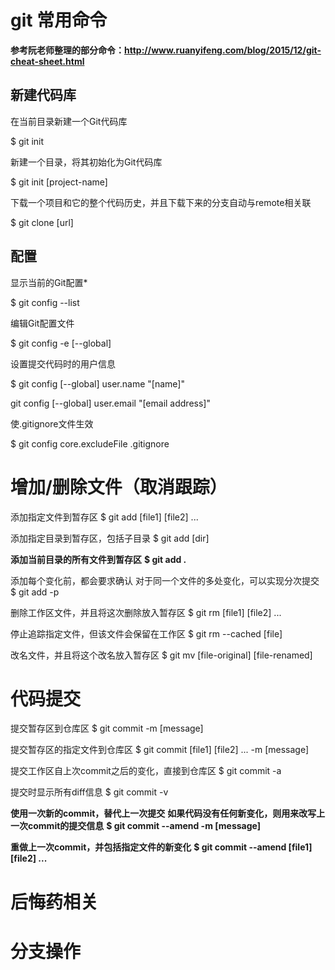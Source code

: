 # git 常用命令



**参考阮老师整理的部分命令：<http://www.ruanyifeng.com/blog/2015/12/git-cheat-sheet.html>**



## 新建代码库



在当前目录新建一个Git代码库

$ git init

新建一个目录，将其初始化为Git代码库

$ git init [project-name]

下载一个项目和它的整个代码历史，并且下载下来的分支自动与remote相关联

$ git clone [url]

## 配置



显示当前的Git配置*

$ git config --list



编辑Git配置文件

$ git config -e [--global]



 设置提交代码时的用户信息

$ git config [--global] user.name "[name]"

git config [--global] user.email "[email address]"



使.gitignore文件生效

$ git config core.excludeFile .gitignore



# 增加/删除文件（取消跟踪）

添加指定文件到暂存区
$ git add [file1] [file2] ...

添加指定目录到暂存区，包括子目录
$ git add [dir]

**添加当前目录的所有文件到暂存区**
**$ git add .**

添加每个变化前，都会要求确认
对于同一个文件的多处变化，可以实现分次提交
$ git add -p

删除工作区文件，并且将这次删除放入暂存区
$ git rm [file1] [file2] ...

停止追踪指定文件，但该文件会保留在工作区
$ git rm --cached [file]

改名文件，并且将这个改名放入暂存区
$ git mv [file-original] [file-renamed]



# 代码提交

提交暂存区到仓库区
$ git commit -m [message]

提交暂存区的指定文件到仓库区
$ git commit [file1] [file2] ... -m [message]

提交工作区自上次commit之后的变化，直接到仓库区
$ git commit -a

提交时显示所有diff信息
$ git commit -v

**使用一次新的commit，替代上一次提交**
**如果代码没有任何新变化，则用来改写上一次commit的提交信息**
**$ git commit --amend -m [message]**

**重做上一次commit，并包括指定文件的新变化**
**$ git commit --amend [file1] [file2] ...**







# 后悔药相关

# 分支操作